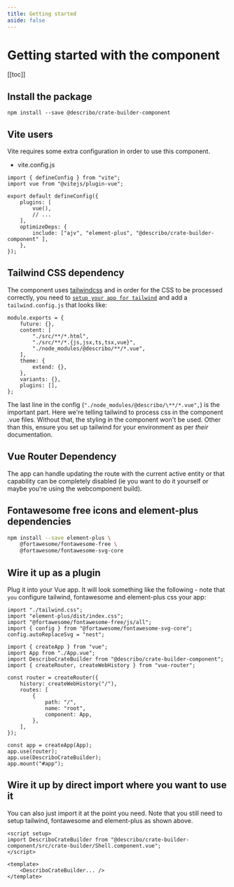 ```yaml
---
title: Getting started
aside: false
---
```


# Getting started with the component

[[toc]]

## Install the package

```JS
npm install --save @describo/crate-builder-component
```

## Vite users

Vite requires some extra configuration in order to use this component.

-   vite.config.js

```JS
import { defineConfig } from "vite";
import vue from "@vitejs/plugin-vue";

export default defineConfig({
    plugins: [
        vue(),
        // ...
    ],
    optimizeDeps: {
        include: ["ajv", "element-plus", "@describo/crate-builder-component" ],
    },
});
```

## Tailwind CSS dependency

The component uses [tailwindcss](https://tailwindcss.com/) and in order for the CSS to be processed
correctly, you need to
[`setup your app for tailwind`](https://tailwindcss.com/docs/installation/using-postcss) and add a
`tailwind.config.js` that looks like:

```JS
module.exports = {
    future: {},
    content: [
        "./src/**/*.html",
        "./src/**/*.{js,jsx,ts,tsx,vue}",
        "./node_modules/@describo/**/*.vue",
    ],
    theme: {
        extend: {},
    },
    variants: {},
    plugins: [],
};
```

The last line in the config (`"./node_modules/@describo/\**/*.vue",`) is the important part. Here
we're telling tailwind to process css in the component .vue files. Without that, the styling in the
component won't be used. Other than this, ensure you set up tailwind for your environment as per
_their_ documentation.

## Vue Router Dependency

The app can handle updating the route with the current active entity or that capability can be
completely disabled (ie you want to do it yourself or maybe you're using the webcomponent build).

## Fontawesome free icons and element-plus dependencies

```bash
npm install --save element-plus \
    @fortawesome/fontawesome-free \
    @fortawesome/fontawesome-svg-core
```

## Wire it up as a plugin

Plug it into your Vue app. It will look something like the following - note that `you` configure
tailwind, fontawesome and element-plus css your app:

```JS
import "./tailwind.css";
import "element-plus/dist/index.css";
import "@fortawesome/fontawesome-free/js/all";
import { config } from "@fortawesome/fontawesome-svg-core";
config.autoReplaceSvg = "nest";

import { createApp } from "vue";
import App from "./App.vue";
import DescriboCrateBuilder from "@describo/crate-builder-component";
import { createRouter, createWebHistory } from "vue-router";

const router = createRouter({
    history: createWebHistory("/"),
    routes: [
        {
            path: "/",
            name: "root",
            component: App,
        },
    ],
});

const app = createApp(App);
app.use(router);
app.use(DescriboCrateBuilder);
app.mount("#app");
```

## Wire it up by direct import where you want to use it

You can also just import it at the point you need. Note that you still need to setup tailwind,
fontawesome and element-plus as shown above.

```JS
<script setup>
import DescriboCrateBuilder from "@describo/crate-builder-component/src/crate-builder/Shell.component.vue";
</script>

<template>
    <DescriboCrateBuilder... />
</template>
```
